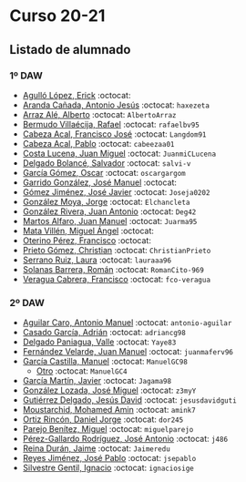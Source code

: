 # Curso 20-21

## Listado de alumnado

### 1º DAW

- [Agulló López, Erick](https://github.com/) :octocat: 
- [Aranda Cañada, Antonio Jesús](https://github.com/haxezeta) :octocat: `haxezeta`
- [Arraz Alé, Alberto](https://github.com/AlbertoArraz) :octocat: `AlbertoArraz`
- [Bermudo Villaécija, Rafael](https://github.com/rafaelbv95) :octocat: `rafaelbv95`
- [Cabeza Acal, Francisco José](https://github.com/Langdom91) :octocat: `Langdom91`
- [Cabeza Acal, Pablo](https://github.com/cabeezaa01) :octocat: `cabeezaa01`
- [Costa Lucena, Juan Miguel](https://github.com/JuanmiCLucena) :octocat: `JuanmiCLucena`
- [Delgado Bolancé, Salvador](https://github.com/salvi-v) :octocat: `salvi-v`
- [García Gómez, Oscar](https://github.com/oscargargom) :octocat: `oscargargom`
- [Garrido González, José Manuel](https://github.com/) :octocat: 
- [Gómez Jiménez, José Javier](https://github.com/Joseja0202) :octocat: `Joseja0202`
- [González Moya, Jorge](https://github.com/Elchancleta) :octocat: `Elchancleta`
- [González Rivera, Juan Antonio](https://github.com/Deg42) :octocat: `Deg42`
- [Martos Alfaro, Juan Manuel](https://github.com/Juarma95) :octocat: `Juarma95`
- [Mata Villén, Miguel Ángel](https://github.com/) :octocat: 
- [Oterino Pérez, Francisco](https://github.com/) :octocat: 
- [Prieto Gómez, Christian](https://github.com/ChristianPrieto) :octocat: `ChristianPrieto`
- [Serrano Ruiz, Laura](https://github.com/lauraaa96) :octocat: `lauraaa96`
- [Solanas Barrera, Román](https://github.com/RomanCito-969) :octocat: `RomanCito-969` 
- [Veragua Cabrera, Francisco](https://github.com/fco-veragua) :octocat: `fco-veragua`



### 2º DAW

- [Aguilar Caro, Antonio Manuel](https://github.com/antonio-aguilar) :octocat: `antonio-aguilar`
- [Casado García, Adrián](https://github.com/adriancg98) :octocat: `adriancg98`
- [Delgado Paniagua, Valle](https://github.com/Yaye83) :octocat: `Yaye83`
- [Fernández Velarde, Juan Manuel](https://github.com/juanmaferv96) :octocat: `juanmaferv96`
- [García Castilla, Manuel](https://github.com/ManuelGC98) :octocat: `ManuelGC98`
    - [Otro](https://github.com/ManuelGC4) :octocat: `ManuelGC4`
- [García Martín, Javier](https://github.com/Jagama98) :octocat: `Jagama98`
- [González Lozada, José Miguel](https://github.com/z3myY) :octocat: `z3myY`
- [Gutiérrez Delgado, Jesús David](https://github.com/jesusdavidguti) :octocat: `jesusdavidguti`
- [Moustarchid, Mohamed Amin](https://github.com/amink7) :octocat: `amink7`
- [Ortiz Rincón, Daniel Jorge](https://github.com/dor245) :octocat: `dor245`
- [Parejo Benítez, Miguel](https://github.com/miguelparejo) :octocat: `miguelparejo`
- [Pérez-Gallardo Rodríguez, José Antonio](https://github.com/j486) :octocat: `j486`
- [Reina Durán, Jaime](https://github.com/Jaimeredu) :octocat: `Jaimeredu`
- [Reyes Jiménez, José Pablo](https://github.com/jsepablo) :octocat: `jsepablo`
- [Silvestre Gentil, Ignacio](https://github.com/ignaciosige) :octocat: `ignaciosige`




